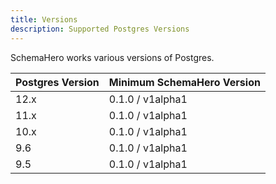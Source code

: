 ```yaml
---
title: Versions
description: Supported Postgres Versions
---
```


SchemaHero works various versions of Postgres.

| Postgres Version | Minimum SchemaHero Version |
|------------------|------------|
| 12.x | 0.1.0 / v1alpha1 |
| 11.x | 0.1.0 / v1alpha1 |
| 10.x | 0.1.0 / v1alpha1 |
| 9.6 | 0.1.0 / v1alpha1 |
| 9.5 | 0.1.0 / v1alpha1 |
